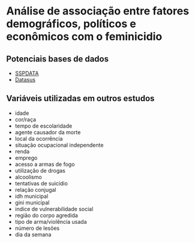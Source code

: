 # Análise de associação entre fatores demográficos, políticos e econômicos com o feminicidio


## Potenciais bases de dados

- [SSPDATA](http://www.ssp.sp.gov.br/transparenciassp/)
- [Datasus](https://datasus.saude.gov.br/transferencia-de-arquivos/#)


## Variáveis utilizadas em outros estudos

- idade
- cor/raça
- tempo de escolaridade
- agente causador da morte
- local da ocorrência
- situação ocupacional independente
- renda
- emprego
- acesso a armas de fogo
- utilização de drogas
- alcoolismo
- tentativas de suicídio
- relação conjugal
- idh municipal
- gini municipal
- indice de vulnerabilidade social
- região do corpo agredida
- tipo de arma/violência usada
- número de lesões
- dia da semana
